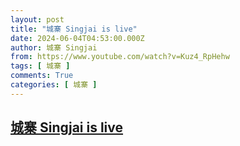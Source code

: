 ```yaml
---
layout: post
title: "城寨 Singjai is live"
date: 2024-06-04T04:53:00.000Z
author: 城寨 Singjai
from: https://www.youtube.com/watch?v=Kuz4_RpHehw
tags: [ 城寨 ]
comments: True
categories: [ 城寨 ]
---
```

<!--1717476780000-->
[城寨 Singjai is live](https://www.youtube.com/watch?v=Kuz4_RpHehw)
------

<div>

</div>
